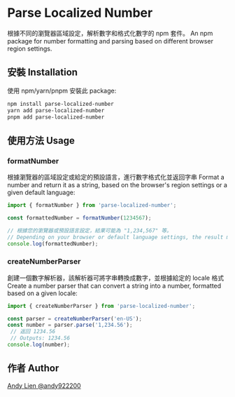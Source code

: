 # Parse Localized Number
根據不同的瀏覽器區域設定，解析數字和格式化數字的 npm 套件。
An npm package for number formatting and parsing based on different browser region settings.

## 安裝 Installation

使用 npm/yarn/pnpm 安裝此 package:

```bash
npm install parse-localized-number
yarn add parse-localized-number
pnpm add parse-localized-number
```

## 使用方法 Usage
### formatNumber
根據瀏覽器的區域設定或給定的預設語言，進行數字格式化並返回字串
Format a number and return it as a string, based on the browser's region settings or a given default language:

```typescript
import { formatNumber } from 'parse-localized-number';

const formattedNumber = formatNumber(1234567);

// 根據您的瀏覽器或預設語言設定，結果可能為 "1,234,567" 等。
// Depending on your browser or default language settings, the result might be "1,234,567".
console.log(formattedNumber); 
```

### createNumberParser
創建一個數字解析器，該解析器可將字串轉換成數字，並根據給定的 locale 格式
Create a number parser that can convert a string into a number, formatted based on a given locale:

```typescript
import { createNumberParser } from 'parse-localized-number';

const parser = createNumberParser('en-US');
const number = parser.parse('1,234.56');
 // 返回 1234.56 
 // Outputs: 1234.56
console.log(number);
```

## 作者 Author
[Andy Lien @andy922200 ](https://github.com/andy922200)
